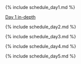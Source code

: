 {% include schedule_day1.md %}


[Day 1 in-depth](day1.html)

{% include schedule_day2.md %}

{% include schedule_day3.md %}

{% include schedule_day4.md %}

{% include schedule_day5.md %}

